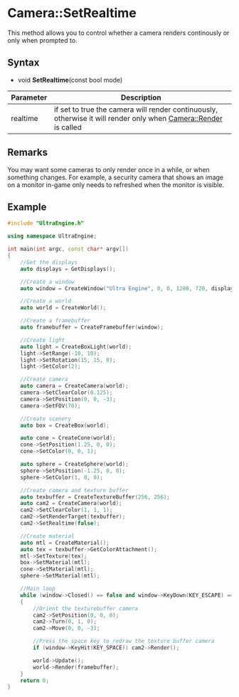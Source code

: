 # Camera::SetRealtime

This method allows you to control whether a camera renders continously or only when prompted to.

## Syntax

- void **SetRealtime**(const bool mode)

| Parameter | Description |
|---|---|
| realtime | if set to true the camera will render continuously, otherwise it will render only when [Camera::Render](Camera_Render.md) is called |

## Remarks

You may want some cameras to only render once in a while, or when something changes. For example, a security camera that shows an image on a monitor in-game only needs to refreshed when the monitor is visible.

## Example

```c++
#include "UltraEngine.h"

using namespace UltraEngine;

int main(int argc, const char* argv[])
{
    //Get the displays
    auto displays = GetDisplays();

    //Create a window
    auto window = CreateWindow("Ultra Engine", 0, 0, 1280, 720, displays[0], WINDOW_CENTER | WINDOW_TITLEBAR);

    //Create a world
    auto world = CreateWorld();

    //Create a framebuffer
    auto framebuffer = CreateFramebuffer(window);

    //Create light
    auto light = CreateBoxLight(world);
    light->SetRange(-10, 10);
    light->SetRotation(15, 15, 0);
    light->SetColor(2);

    //Create camera
    auto camera = CreateCamera(world);
    camera->SetClearColor(0.125);
    camera->SetPosition(0, 0, -3);
    camera->SetFOV(70);

    //Create scenery
    auto box = CreateBox(world);

    auto cone = CreateCone(world);
    cone->SetPosition(1.25, 0, 0);
    cone->SetColor(0, 0, 1);

    auto sphere = CreateSphere(world);
    sphere->SetPosition(-1.25, 0, 0);
    sphere->SetColor(1, 0, 0);

    //Create camera and texture buffer
    auto texbuffer = CreateTextureBuffer(256, 256);
    auto cam2 = CreateCamera(world);
    cam2->SetClearColor(1, 1, 1);
    cam2->SetRenderTarget(texbuffer);
    cam2->SetRealtime(false);

    //Create material
    auto mtl = CreateMaterial();
    auto tex = texbuffer->GetColorAttachment();
    mtl->SetTexture(tex);
    box->SetMaterial(mtl);
    cone->SetMaterial(mtl);
    sphere->SetMaterial(mtl);

    //Main loop
    while (window->Closed() == false and window->KeyDown(KEY_ESCAPE) == false)
    {
        //Orient the texturebuffer camera
        cam2->SetPosition(0, 0, 0);
        cam2->Turn(0, 1, 0);
        cam2->Move(0, 0, -3);

        //Press the space key to redraw the texture buffer camera
        if (window->KeyHit(KEY_SPACE)) cam2->Render();

        world->Update();
        world->Render(framebuffer);
    }
    return 0;
}
```
